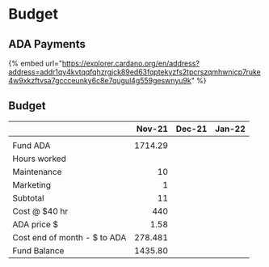 # Budget

## ADA Payments

{% embed url="https://explorer.cardano.org/en/address?address=addr1qy4kvtqqfqhzrgjck89ed63fqptekyzfs2tpcrszqmhwnjcp7ruke4w9xkzftvsa7gccceunky6c8e7qugul4g559geswnyu9k" %}

## Budget



|                              |  Nov-21 | Dec-21 | Jan-22 |
| ---------------------------- | ------: | -----: | -----: |
|                              |         |        |        |
| Fund ADA                     | 1714.29 |        |        |
| Hours worked                 |         |        |        |
| Maintenance                  |      10 |        |        |
| Marketing                    |       1 |        |        |
| Subtotal                     |      11 |        |        |
| Cost @ $40 hr                |     440 |        |        |
| ADA price  $                 |    1.58 |        |        |
| Cost end of month - $ to ADA | 278.481 |        |        |
| Fund Balance                 | 1435.80 |        |        |

